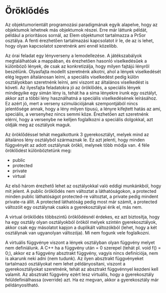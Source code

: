 # Öröklődés

Az objektumorientált programozási paradigmának egyik alapelve, hogy az objektumok lehetnek más objektumok részei.
Erre már láttunk példát, például a prioritásos sornál, az Elem objektumot tartalmazza a PrSor osztálya.
A fenti érezhetően tartalmazási kapcsolatot ír le, de az is lehet, hogy olyan kapcsolatot szeretnénk ami ennél közelibb.

Az órai feladat egy lényverseny a lemodellezése.
A játékszabályok megtalálhatóak a mappában, és érezhetően hasonló viselkedésűek a különböző lények, de csak az konkretizálja, hogy milyen fajtájú lényről beszélünk.
Olyasfajta modellt szeretnénk alkotni, ahol a lények viselkedését elég legyen általánosan leírni, a speciális viselkedést pedig külön osztályokban szeretnénk leírni, ami viszont az általános viselkedést is követi.
Az ilyesfajta feladatokra jó az öröklődés, a speciális lények mindegyike egy simán lény is, tehát ha a sima lényekre írunk egy osztályt, akkor azt a többi lény használhatná a speciális viselkedésének leírásához.
Ez azért jó, mert a verseny szimulációjának szempontjából nincs jelentősége annak, hogy a lény milyen típusú, a lényre kifejtett hatás az ami, speciális, a versenyhez nincs semmi köze.
Érezhetően azt szeretnénk elérni, hogy a versenybe ne kelljen foglalkozni a speciális dolgokkal, azt oldják meg az osztályok maguk.

Az öröklődéssel tehát megalkottunk 3 gyerekosztályt, melyek mind az általános lény osztályból származnak le.
Ez azt jelenti, hogy minden függvényét az adott osztálynak örökli, melynek több módja van. 4 féle öröklődést különböztetünk meg:
* public
* protected
* private
* virtual

Az első három érezhető lehet az osztályokkal való eddigi munkánkból, hogy mit jelent.
A public öröklődés nem változtat a láthatóságokon, a protected minden public láthatóságot protected-re változtat, a private pedig mindent private-ra állít.
A protected láthatóság pedig most már számít, a protected változóit egy osztálynak csakis a gyerekosztályai érik el, más nem.

A virtual öröklődés többszintű öröklődésnél érdekes, ez azt biztosítja, hogy ha egy osztály olyan osztályokból örököl melyek szintén gyerekosztályok, akkor csak egy másolatot kapjon a duplikált változókból (lehet, hogy a két osztálynak van ugyanolyan változója).
Mi nem fogunk vele foglalkozni.

A virtuális függvénye viszont a lények osztályban olyan függvény melyet nem definiálunk.
A C++ ha a függvény után = 0 szerepel (tehát pl. void f() = 0;), akkor ez a függvény absztrakt függvény, vagyis nincs definíciója, nem is akarunk neki adni (nem tudunk).
Az ilyen absztrakt függvényeket tartalmazó osztályokat nem lehet példányosítani, viszont a gyerekosztályokat szeretnénk, tehát az absztrakt függvénnyel kezdeni kell valamit.
Az absztrakt függvény ezért lesz virtuális, hogy a gyerekosztály felüldefiniálhassa (override) azt. Ha ez megvan, akkor a gyerekosztály már példányosítható.
